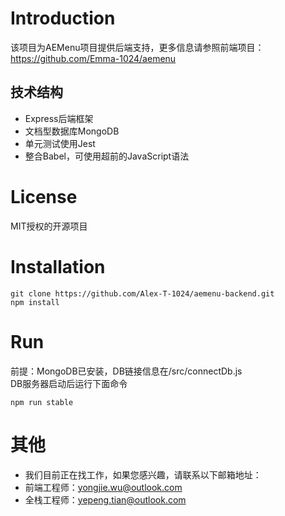 # Introduction
该项目为AEMenu项目提供后端支持，更多信息请参照前端项目：
https://github.com/Emma-1024/aemenu

## 技术结构
- Express后端框架
- 文档型数据库MongoDB
- 单元测试使用Jest
- 整合Babel，可使用超前的JavaScript语法

# License
MIT授权的开源项目

# Installation
```
git clone https://github.com/Alex-T-1024/aemenu-backend.git
npm install
```
# Run
前提：MongoDB已安装，DB链接信息在/src/connectDb.js\
DB服务器启动后运行下面命令
```
npm run stable
```

# 其他
- 我们目前正在找工作，如果您感兴趣，请联系以下邮箱地址：
- 前端工程师：yongjie.wu@outlook.com
- 全栈工程师：yepeng.tian@outlook.com
